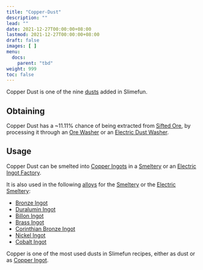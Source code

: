 ```yaml
---
title: "Copper-Dust"
description: ""
lead: ""
date: 2021-12-27T00:00:00+08:00
lastmod: 2021-12-27T00:00:00+08:00
draft: false
images: [ ]
menu:
  docs:
    parent: "tbd"
weight: 999
toc: false
---
```


Copper Dust is one of the nine [dusts](/docs/slimefun/dusts) added in Slimefun.

## Obtaining

Copper Dust has a ~11.11% chance of being extracted from [Sifted Ore](/docs/slimefun/sifted-ore), by processing it through an [Ore Washer](/docs/slimefun/ore-washer) or an [Electric Dust Washer](/docs/slimefun/electric-dust-washer).

## Usage

Copper Dust can be smelted into [Copper Ingots](/docs/slimefun/copper-ingot) in a [Smeltery](/docs/slimefun/smeltery) or an [Electric Ingot Factory](/docs/slimefun/electric-ingot-factory).

It is also used in the following [alloys](/docs/slimefun/ingots#alloys) for the [Smeltery](/docs/slimefun/smeltery) or the [Electric Smeltery](/docs/slimefun/electric-smeltery):

* [Bronze Ingot](/docs/slimefun/bronze-ingot)
* [Duralumin Ingot](/docs/slimefun/duralumin-ingot)
* [Billon Ingot](/docs/slimefun/billon-ingot)
* [Brass Ingot](/docs/slimefun/brass-ingot)
* [Corinthian Bronze Ingot](/docs/slimefun/corinthian-bronze-ingot)
* [Nickel Ingot](/docs/slimefun/nickel-ingot)
* [Cobalt Ingot](/docs/slimefun/cobalt-ingot)

Copper is one of the most used dusts in Slimefun recipes, either as dust or as [Copper Ingot](/docs/slimefun/copper-ingot).
